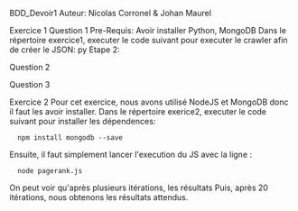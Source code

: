 BDD_Devoir1
Auteur: Nicolas Corronel & Johan Maurel

Exercice 1
Question 1
Pre-Requis: Avoir installer Python, MongoDB
Dans le répertoire exercice1, executer le code suivant pour executer le crawler afin de créer le JSON:
  py 
Etape 2:

Question 2


Question 3



Exercice 2
Pour cet exercice, nous avons utilisé NodeJS et MongoDB donc il faut les avoir installer.
Dans le répertoire exerice2, executer le code suivant pour installer les dépendences: 

```
  npm install mongodb --save
```
Ensuite, il faut simplement lancer l'execution du JS avec la ligne :
```
  node pagerank.js
```
On peut voir qu'après plusieurs itérations, les résultats
Puis, après 20 itérations, nous obtenons les résultats attendus.


